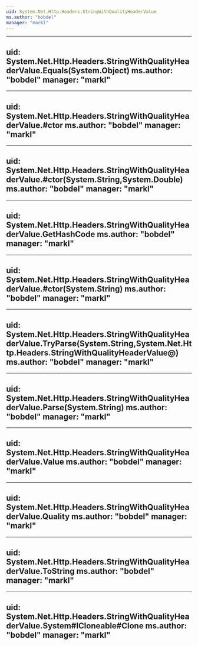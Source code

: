 ```yaml
---
uid: System.Net.Http.Headers.StringWithQualityHeaderValue
ms.author: "bobdel"
manager: "markl"
---
```


---
uid: System.Net.Http.Headers.StringWithQualityHeaderValue.Equals(System.Object)
ms.author: "bobdel"
manager: "markl"
---

---
uid: System.Net.Http.Headers.StringWithQualityHeaderValue.#ctor
ms.author: "bobdel"
manager: "markl"
---

---
uid: System.Net.Http.Headers.StringWithQualityHeaderValue.#ctor(System.String,System.Double)
ms.author: "bobdel"
manager: "markl"
---

---
uid: System.Net.Http.Headers.StringWithQualityHeaderValue.GetHashCode
ms.author: "bobdel"
manager: "markl"
---

---
uid: System.Net.Http.Headers.StringWithQualityHeaderValue.#ctor(System.String)
ms.author: "bobdel"
manager: "markl"
---

---
uid: System.Net.Http.Headers.StringWithQualityHeaderValue.TryParse(System.String,System.Net.Http.Headers.StringWithQualityHeaderValue@)
ms.author: "bobdel"
manager: "markl"
---

---
uid: System.Net.Http.Headers.StringWithQualityHeaderValue.Parse(System.String)
ms.author: "bobdel"
manager: "markl"
---

---
uid: System.Net.Http.Headers.StringWithQualityHeaderValue.Value
ms.author: "bobdel"
manager: "markl"
---

---
uid: System.Net.Http.Headers.StringWithQualityHeaderValue.Quality
ms.author: "bobdel"
manager: "markl"
---

---
uid: System.Net.Http.Headers.StringWithQualityHeaderValue.ToString
ms.author: "bobdel"
manager: "markl"
---

---
uid: System.Net.Http.Headers.StringWithQualityHeaderValue.System#ICloneable#Clone
ms.author: "bobdel"
manager: "markl"
---
